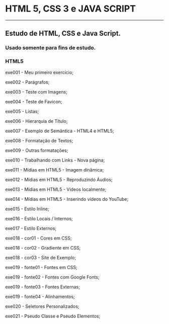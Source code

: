 # HTML 5, CSS 3 e JAVA SCRIPT
<hr>

<h2>Estudo de HTML, CSS e Java Script.</h2>
<h3>Usado somente para fins de estudo.</h3>

<h3>HTML5</h3>
<p>exe001 - Meu primeiro exercício;</p>
<p>exe002 - Parágrafos;</p>
<p>exe003 - Teste com Imagens;</p>
<p>exe004 - Teste de Favicon;</p>
<p>exe005 - Listas;</p>
<p>exe006 - Hierarquia de Título;</p>
<p>exe007 - Exemplo de Semântica - HTML4 e HTML5;</p>
<p>exe008 - Formatação de Textos;</p>
<p>exe009 - Outras formatações;</p>
<p>exe010 - Trabalhando com Links - Nova página;</p>
<p>exe011 - Mídias em HTML5 - Imagem dinâmica;</p>
<p>exe012 - Mídias em HTML5 - Reproduzindo Áudios;</p>
<p>exe013 - Mídias em HTML5 - Vídeos localmente;</p>
<p>exe014 - Mídias em HTML5 - Inserindo vídeos do YouTube;</p>
<p>exe015 - Estilo Inline;</p>
<p>exe016 - Estilo Locais / Internos;</p>
<p>exe017 - Estilo Externos;</p>
<p>exe018 - cor01 - Cores em CSS;</p>
<p>exe018 - cor02 - Gradiente em CSS;</p>
<p>exe018 - cor03 - Site de Exemplo;</p>
<p>exe019 - fonte01 - Fontes em CSS;</p>
<p>exe019 - fonte02 - Fontes com Google Fonts;</p>
<p>exe019 - fonte03 - Fontes Externas;</p>
<p>exe019 - fonte04 - Alinhamentos;</p>
<p>exe020 - Seletores Personalizados;</p>
<p>exe021 - Pseudo Classe e Pseudo Elementos;</p>

